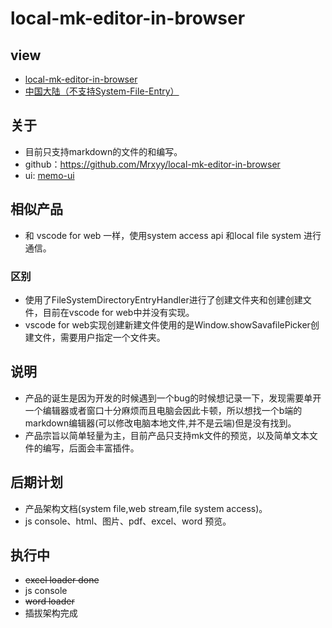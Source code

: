 # local-mk-editor-in-browser

## view
+ [local-mk-editor-in-browser](https://local-mk-editor-in-browser.glitch.me/)
+ [中国大陆（不支持System-File-Entry）](https://mypku.csb.app/)

## 关于
+ 目前只支持markdown的文件的和编写。
+ github：https://github.com/Mrxyy/local-mk-editor-in-browser
+ ui: [memo-ui](https://github.com/Mrxyy/memo-ui)

## 相似产品
+ 和 vscode for web 一样，使用system access api 和local file system 进行通信。

### 区别
+ 使用了FileSystemDirectoryEntryHandler进行了创建文件夹和创建创建文件，目前在vscode for web中并没有实现。
+ vscode for web实现创建新建文件使用的是Window.showSavafilePicker创建文件，需要用户指定一个文件夹。

## 说明
+ 产品的诞生是因为开发的时候遇到一个bug的时候想记录一下，发现需要单开一个编辑器或者窗口十分麻烦而且电脑会因此卡顿，所以想找一个b端的markdown编辑器(可以修改电脑本地文件,并不是云端)但是没有找到。
+ 产品宗旨以简单轻量为主，目前产品只支持mk文件的预览，以及简单文本文件的编写，后面会丰富插件。

## 后期计划
+ 产品架构文档(system file,web stream,file system access)。
+ js console、html、图片、pdf、excel、word 预览。

## 执行中
+ ~~excel loader done~~
+ js console 
+ ~~word loader~~
+ 插拔架构完成
